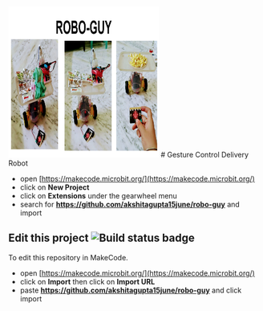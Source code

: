 

<img src="https://github.com/akshitagupta15june/Robo-Guy/blob/master/Screenshot%20(21).png" height=300 width=300>
# Gesture Control Delivery Robot


* open [https://makecode.microbit.org/](https://makecode.microbit.org/)
* click on **New Project**
* click on **Extensions** under the gearwheel menu
* search for **https://github.com/akshitagupta15june/robo-guy** and import

## Edit this project ![Build status badge](https://github.com/akshitagupta15june/robo-guy/workflows/MakeCode/badge.svg)

To edit this repository in MakeCode.

* open [https://makecode.microbit.org/](https://makecode.microbit.org/)
* click on **Import** then click on **Import URL**
* paste **https://github.com/akshitagupta15june/robo-guy** and click import

